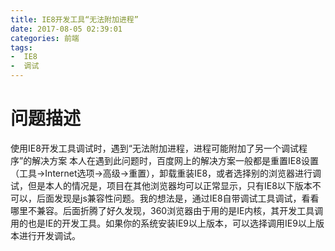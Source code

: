 ```yaml
---
title: IE8开发工具“无法附加进程”
date: 2017-08-05 02:39:01
categories: 前端
tags: 
-  IE8
-  调试
---
```

# 问题描述
使用IE8开发工具调试时，遇到“无法附加进程，进程可能附加了另一个调试程序”的解决方案
本人在遇到此问题时，百度网上的解决方案一般都是重置IE8设置（工具->Internet选项->高级->重置），卸载重装IE8，或者选择别的浏览器进行调试，但是本人的情况是，项目在其他浏览器均可以正常显示，只有IE8以下版本不可以，后面发现是js兼容性问题。我的想法是，通过IE8自带调试工具调试，看看哪里不兼容。后面折腾了好久发现，360浏览器由于用的是IE内核，其开发工具调用的也是IE的开发工具。如果你的系统安装IE9以上版本，可以选择调用IE9以上版本进行开发调试。<!-- more -->